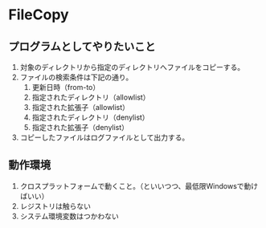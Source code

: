 # FileCopy
## プログラムとしてやりたいこと
1. 対象のディレクトリから指定のディレクトリへファイルをコピーする。
1. ファイルの検索条件は下記の通り。
    1. 更新日時（from-to）
    1. 指定されたディレクトリ（allowlist）
    1. 指定された拡張子（allowlist）
    1. 指定されたディレクトリ（denylist）
    1. 指定された拡張子（denylist）
1. コピーしたファイルはログファイルとして出力する。

## 動作環境
1. クロスプラットフォームで動くこと。（といいつつ、最低限Windowsで動けばいい）
1. レジストリは触らない
1. システム環境変数はつかわない
